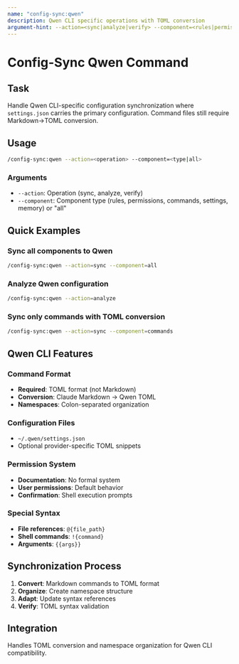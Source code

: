 ```yaml
---
name: "config-sync:qwen"
description: Qwen CLI specific operations with TOML conversion
argument-hint: --action=<sync|analyze|verify> --component=<rules|permissions|commands|settings|memory|all>
---
```


# Config-Sync Qwen Command

## Task
Handle Qwen CLI-specific configuration synchronization where `settings.json` carries the primary configuration. Command files still require Markdown→TOML conversion.

## Usage
```bash
/config-sync:qwen --action=<operation> --component=<type|all>
```

### Arguments
- `--action`: Operation (sync, analyze, verify)
- `--component`: Component type (rules, permissions, commands, settings, memory) or "all"

## Quick Examples

### Sync all components to Qwen
```bash
/config-sync:qwen --action=sync --component=all
```

### Analyze Qwen configuration
```bash
/config-sync:qwen --action=analyze
```

### Sync only commands with TOML conversion
```bash
/config-sync:qwen --action=sync --component=commands
```

## Qwen CLI Features

### Command Format
- **Required**: TOML format (not Markdown)
- **Conversion**: Claude Markdown → Qwen TOML
- **Namespaces**: Colon-separated organization

### Configuration Files
- `~/.qwen/settings.json`
- Optional provider-specific TOML snippets

### Permission System
- **Documentation**: No formal system
- **User permissions**: Default behavior
- **Confirmation**: Shell execution prompts

### Special Syntax
- **File references**: `@{file_path}`
- **Shell commands**: `!{command}`
- **Arguments**: `{{args}}`

## Synchronization Process

1. **Convert**: Markdown commands to TOML format
2. **Organize**: Create namespace structure
3. **Adapt**: Update syntax references
4. **Verify**: TOML syntax validation

## Integration

Handles TOML conversion and namespace organization for Qwen CLI compatibility.